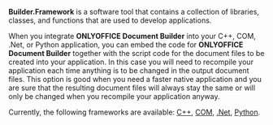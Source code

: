 **Builder.Framework** is a software tool that contains a collection of libraries, classes, and functions that are used to develop applications.

When you integrate **ONLYOFFICE Document Builder** into your C++, COM, .Net, or Python application, you can embed the code for **ONLYOFFICE Document Builder** together with the script code for the document files to be created into your application. In this case you will need to recompile your application each time anything is to be changed in the output document files. This option is good when you need a faster native application and you are sure that the resulting document files will always stay the same or will only be changed when you recompile your application anyway.

Currently, the following frameworks are available: [C++](/docbuilder/integrationapi/c), [COM](/docbuilder/integrationapi/com), [.Net](/docbuilder/integrationapi/net), [Python](/docbuilder/integrationapi/python).
